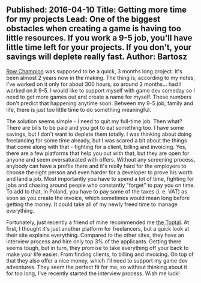 Published: 2016-04-10
Title: Getting more time for my projects
Lead: One of the biggest obstacles when creating a game is having too little resources. If you work a 9-5 job, you'll have little time left for your projects. If you don't, your savings will deplete really fast. 
Author: Bartosz
---

[Row Champion](/games/rowchampion) was supposed to be a quick, 3 months long project. It's been almost 2 years now in the making. The thing is, according to my notes, I've worked on it only for about 300 hours, so around 2 months... had I worked on it 9-5. I would like to support myself with game dev someday so I need to get more games out and create a name for myself. These numbers don't predict that happening anytime soon. Between my 9-5 job, family and life, there is just too little time to do something meaningful.

The solution seems simple - I need to quit my full-time job. Then what? There are bills to be paid and you got to eat something too. I have some savings, but I don't want to deplete them totally. I was thinking about doing freelancing for some time already, but I was scared a bit about the things that come along with that - fighting for a client, billing and invoicing. Yes, there are a few platforms that help you out with that, but they are open for anyone and seem oversaturated with offers. Without any screening process, anybody can have a profile there and it's really hard for the employers to choose the right person and even harder for a developer to prove his worth and land a job. Most importantly you have to spend a lot of time, fighting for jobs and chasing around people who constantly "forget" to pay you on time. To add to that, in Poland, you have to pay some of the taxes (i. e. VAT) as soon as you create the invoice, which sometimes would mean long before getting the money. It could take all of my newly freed time to manage everything.

Fortunately, just recently a friend of mine recommended me <a href="http://www.toptal.com" target="_blank">the Toptal</a>. At first, I thought it's just another platform for freelancers, but a quick look at their site explains everything. Compared to the other sites, they have an interview process and hire only top 3% of the applicants. Getting there seems tough, but in turn, they promise to take everything off your back to make your life easier. From finding clients, to billing and invoicing. On top of that they also offer a nice money, which I'll need to support my game dev adventures. They seem the perfect fit for me, so without thinking about it for too long, I've recently started the interview process. Wish me luck!